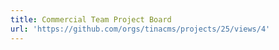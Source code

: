```yaml
---
title: Commercial Team Project Board
url: 'https://github.com/orgs/tinacms/projects/25/views/4'
---
```


